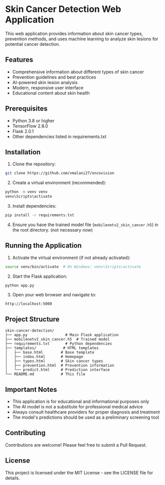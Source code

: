 # Skin Cancer Detection Web Application

This web application provides information about skin cancer types, prevention methods, and uses machine learning to analyze skin lesions for potential cancer detection.

## Features

- Comprehensive information about different types of skin cancer
- Prevention guidelines and best practices
- AI-powered skin lesion analysis
- Modern, responsive user interface
- Educational content about skin health

## Prerequisites

- Python 3.8 or higher
- TensorFlow 2.8.0
- Flask 2.0.1
- Other dependencies listed in requirements.txt

## Installation

1. Clone the repository:
```bash
git clone https://github.com/vmalani27/oncovision
```

2. Create a virtual environment (recommended):
```bash
python -m venv venv
venv\Scripts\activate
```

3. Install dependencies:
```bash
pip install -r requirements.txt
```

4. Ensure you have the trained model file (`mobilenetv2_skin_cancer.h5`) in the root directory. (not necessary now)

## Running the Application

1. Activate the virtual environment (if not already activated):
```bash
source venv/bin/activate  # On Windows: venv\Scripts\activate
```

2. Start the Flask application:
```bash
python app.py
```

3. Open your web browser and navigate to:
```
http://localhost:5000
```

## Project Structure

```
skin-cancer-detection/
├── app.py                 # Main Flask application
├── mobilenetv2_skin_cancer.h5  # Trained model
├── requirements.txt       # Python dependencies
├── templates/            # HTML templates
│   ├── base.html        # Base template
│   ├── index.html       # Homepage
│   ├── types.html       # Skin cancer types
│   ├── prevention.html  # Prevention information
│   └── predict.html     # Prediction interface
└── README.md            # This file
```

## Important Notes

- This application is for educational and informational purposes only
- The AI model is not a substitute for professional medical advice
- Always consult healthcare providers for proper diagnosis and treatment
- The model's predictions should be used as a preliminary screening tool

## Contributing

Contributions are welcome! Please feel free to submit a Pull Request.

## License

This project is licensed under the MIT License - see the LICENSE file for details. 

